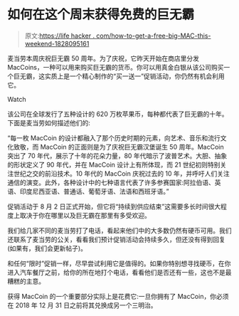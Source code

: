 # 如何在这个周末获得免费的巨无霸

> 原文:[https://life hacker . com/how-to-get-a-free-big-MAC-this-weekend-1828095161](https://lifehacker.com/how-to-get-a-free-big-mac-this-weekend-1828095161)

麦当劳本周庆祝巨无霸 50 周年。为了庆祝，它昨天开始在商店里分发 MacCoins，一种可以用来购买巨无霸的货币。你可以用真金白银从该公司购买一个巨无霸，这实质上是一个精心制作的“买一送一”促销活动，你仍然有机会利用它。

Watch

该公司在全球发行了五种设计的 620 万枚苹果币，每种都代表了巨无霸的十年。下面是麦当劳如何描述他们的:

“每一枚 MacCoin 的设计都融入了那个历史时期的元素，向艺术、音乐和流行文化致敬，而 MacCoin 的正面则是为了庆祝巨无霸汉堡诞生 50 周年。MacCoin 突出了 70 年代，展示了十年的花朵力量，80 年代暗示了波普艺术。大胆、抽象的形状定义了 90 年代，并在 MacCoin 设计上有所体现，而 21 世纪初则特别关注世纪之交的前沿技术。10 年代的 MacCoin 庆祝过去的 10 年，并呼吁人们关注通信的演变。此外，各种设计中的七种语言代表了许多参赛国家:阿拉伯语、英语、印度尼西亚语、普通话、葡萄牙语、法语和西班牙语。”

促销活动于 8 月 2 日正式开始，但它将“持续到供应结束”这需要多长时间很大程度上取决于你在哪里以及巨无霸在那里有多受欢迎。

我们给几家不同的麦当劳打了电话，看起来他们中的大多数仍然有硬币可用。我们还联系了麦当劳的公关，看看我们预计促销活动会持续多久，但还没有得到回复(如果有，我们会更新帖子)。

和任何“限时”促销一样，尽早尝试利用它是值得的。如果你特别想寻找硬币，在你进入汽车餐厅之前，给你的所在地打个电话，看看他们是否还有一些，这也不是最糟糕的主意。

获得 MacCoin 的一个重要部分实际上是花费它:一旦你拥有了 MacCoin，你必须在 2018 年 12 月 31 日之前将其兑换成另一个三明治。